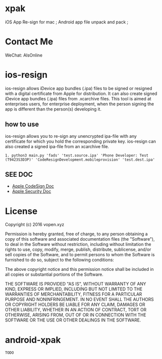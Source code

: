 # xpak
iOS App Re-sign for mac ; Android app file unpack and pack ;

# Contact Me
WeChat: AlsOnline

# ios-resign
ios-resign allows iDevice app bundles (.ipa) files to be signed or resigned with a digital certificate from Apple for distribution. It can also create signed iDevice app bundles (.ipa) files from .xcarchive files. This tool is aimed at enterprises users, for enterprise deployment, when the person signing the app is different than the person(s) developing it.

## how to use
ios-resign allows you to re-sign any unencrypted ipa-file with any certificate for which you hold the corresponding private key. ios-resign can also created a signed ipa-file from an xcarchive file.

    1. python3 main.py 'fads' 'test.source.ipa' 'Phone Developer: Test (T9423S3D3P)' 'CodeResignDevelopment.mobileprovision' 'test.dest.ipa'


## SEE DOC
* [Apple CodeSign Doc](https://developer.apple.com/support/code-signing/)
* [Apple Security Doc](https://developer.apple.com/legacy/library/documentation/Darwin/Reference/ManPages/man1/security.1.html)


# License
Copyright (c) 2016 vopen.xyz

Permission is hereby granted, free of charge, to any person obtaining a copy of this software and associated documentation files (the "Software"), to deal in the Software without restriction, including without limitation the rights to use, copy, modify, merge, publish, distribute, sublicense, and/or sell copies of the Software, and to permit persons to whom the Software is furnished to do so, subject to the following conditions:

The above copyright notice and this permission notice shall be included in all copies or substantial portions of the Software.

THE SOFTWARE IS PROVIDED "AS IS", WITHOUT WARRANTY OF ANY KIND, EXPRESS OR IMPLIED, INCLUDING BUT NOT LIMITED TO THE WARRANTIES OF MERCHANTABILITY, FITNESS FOR A PARTICULAR PURPOSE AND NONINFRINGEMENT. IN NO EVENT SHALL THE AUTHORS OR COPYRIGHT HOLDERS BE LIABLE FOR ANY CLAIM, DAMAGES OR OTHER LIABILITY, WHETHER IN AN ACTION OF CONTRACT, TORT OR OTHERWISE, ARISING FROM, OUT OF OR IN CONNECTION WITH THE SOFTWARE OR THE USE OR OTHER DEALINGS IN THE SOFTWARE.




# android-xpak
```
TODO
```
